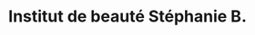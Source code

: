 ---
title: "Institut de beauté Stéphanie B."
url: /saint-joseph/institut-de-beaute-stephanie-b/
shop: commodité
---
